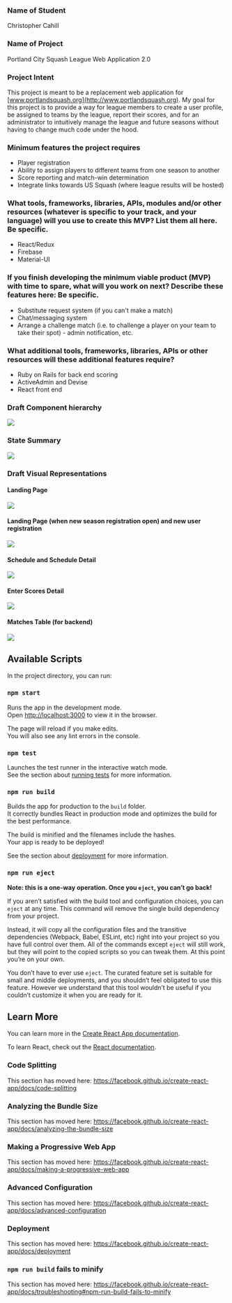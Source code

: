 ### Name of Student
Christopher Cahill
### Name of Project
Portland City Squash League Web Application 2.0

### Project Intent
This project is meant to be a replacement web application for [www.portlandsquash.org](http://www.portlandsquash.org). My goal for this project is to provide a way for league members to create a user profile, be assigned to teams by the league, report their scores, and for an administrator to intuitively manage the league and future seasons without having to change much code under the hood.


### Minimum features the project requires
* Player registration
* Ability to assign players to different teams from one season to another
* Score reporting and match-win determination
* Integrate links towards US Squash (where league results will be hosted)

### What tools, frameworks, libraries, APIs, modules and/or other resources (whatever is specific to your track, and your language) will you use to create this MVP? List them all here. Be specific.
* React/Redux
* Firebase
* Material-UI


### If you finish developing the minimum viable product (MVP) with time to spare, what will you work on next? Describe these features here: Be specific.
* Substitute request system (if you can't make a match)
* Chat/messaging system
* Arrange a challenge match (i.e. to challenge a player on your team to take their spot) - admin notification, etc.

### What additional tools, frameworks, libraries, APIs or other resources will these additional features require?
* Ruby on Rails for back end scoring
* ActiveAdmin and Devise
* React front end


### Draft Component hierarchy
<img src="./public/images/componentHierarchy/componentHierarchy.001.jpeg">

### State Summary
<img src="./public/images/componentHierarchy/componentHierarchy.002.jpeg">

### Draft Visual Representations

#### Landing Page

<img src="./public/images/landingPage.jpg">

#### Landing Page (when new season registration open) and new user registration

<img src="./public/images/landingPage_userReg.jpg">

#### Schedule and Schedule Detail

<img src="./public/images/scheduleDetail.jpg">

#### Enter Scores Detail

<img src="./public/images/enterScores.jpg">

#### Matches Table (for backend)

<img src="./public/images/matches_table.jpg">




## Available Scripts

In the project directory, you can run:

### `npm start`

Runs the app in the development mode.<br>
Open [http://localhost:3000](http://localhost:3000) to view it in the browser.

The page will reload if you make edits.<br>
You will also see any lint errors in the console.

### `npm test`

Launches the test runner in the interactive watch mode.<br>
See the section about [running tests](https://facebook.github.io/create-react-app/docs/running-tests) for more information.

### `npm run build`

Builds the app for production to the `build` folder.<br>
It correctly bundles React in production mode and optimizes the build for the best performance.

The build is minified and the filenames include the hashes.<br>
Your app is ready to be deployed!

See the section about [deployment](https://facebook.github.io/create-react-app/docs/deployment) for more information.

### `npm run eject`

**Note: this is a one-way operation. Once you `eject`, you can’t go back!**

If you aren’t satisfied with the build tool and configuration choices, you can `eject` at any time. This command will remove the single build dependency from your project.

Instead, it will copy all the configuration files and the transitive dependencies (Webpack, Babel, ESLint, etc) right into your project so you have full control over them. All of the commands except `eject` will still work, but they will point to the copied scripts so you can tweak them. At this point you’re on your own.

You don’t have to ever use `eject`. The curated feature set is suitable for small and middle deployments, and you shouldn’t feel obligated to use this feature. However we understand that this tool wouldn’t be useful if you couldn’t customize it when you are ready for it.

## Learn More

You can learn more in the [Create React App documentation](https://facebook.github.io/create-react-app/docs/getting-started).

To learn React, check out the [React documentation](https://reactjs.org/).

### Code Splitting

This section has moved here: https://facebook.github.io/create-react-app/docs/code-splitting

### Analyzing the Bundle Size

This section has moved here: https://facebook.github.io/create-react-app/docs/analyzing-the-bundle-size

### Making a Progressive Web App

This section has moved here: https://facebook.github.io/create-react-app/docs/making-a-progressive-web-app

### Advanced Configuration

This section has moved here: https://facebook.github.io/create-react-app/docs/advanced-configuration

### Deployment

This section has moved here: https://facebook.github.io/create-react-app/docs/deployment

### `npm run build` fails to minify

This section has moved here: https://facebook.github.io/create-react-app/docs/troubleshooting#npm-run-build-fails-to-minify
